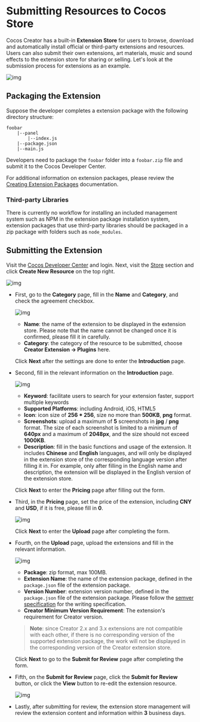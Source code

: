 # Submitting Resources to Cocos Store

Cocos Creator has a built-in **Extension Store** for users to browse, download and automatically install official or third-party extensions and resources. Users can also submit their own extensions, art materials, music and sound effects to the extension store for sharing or selling. Let's look at the submission process for extensions as an example.

![img](../image/store.png)

## Packaging the Extension

Suppose the developer completes a extension package with the following directory structure:

```
foobar
    |--panel
        |--index.js
    |--package.json
    |--main.js
```

Developers need to package the `foobar` folder into a `foobar.zip` file and submit it to the Cocos Developer Center.

For additional information on extension packages, please review the [Creating Extension Packages](../first.md) documentation.

### Third-party Libraries

There is currently no workflow for installing an included management system such as NPM in the extension package installation system, extension packages that use third-party libraries should be packaged in a zip package with folders such as `node_modules`.

## Submitting the Extension

Visit the [Cocos Developer Center](https://auth.cocos.com/#/) and login. Next, visit the [Store](https://store-my.cocos.com/#/seller/resources/) section and click **Create New Resource** on the top right.

![img](../image/create.png)

- First, go to the **Category** page, fill in the **Name** and **Category**, and check the agreement checkbox.

  ![img](../image/category.png)

    - **Name**: the name of the extension to be displayed in the extension store. Please note that the name cannot be changed once it is confirmed, please fill it in carefully.
    - **Category**: the category of the resource to be submitted, choose **Creator Extension -> Plugins** here.

  Click **Next** after the settings are done to enter the **Introduction** page.

- Second, fill in the relevant information on the **Introduction** page.

  ![img](../image/introduction.png)

    - **Keyword**: facilitate users to search for your extension faster, support multiple keywords
    - **Supported Platforms**: including Android, iOS, HTML5
    - **Icon**: icon size of **256 \* 256**, size no more than **500KB**, **png** format.
    - **Screenshots**: upload a maximum of **5** screenshots in **jpg** / **png** format. The size of each screenshot is limited to a minimum of **640px** and a maximum of **2048px**, and the size should not exceed **1000KB**.
    - **Description**: fill in the basic functions and usage of the extension. It includes **Chinese** and **English** languages, and will only be displayed in the extension store of the corresponding language version after filling it in. For example, only after filling in the English name and description, the extension will be displayed in the English version of the extension store.

  Click **Next** to enter the **Pricing** page after filling out the form.

- Third, in the **Pricing** page, set the price of the extension, including **CNY** and **USD**, if it is free, please fill in **0**.

  ![img](../image/pricing.png)

  Click **Next** to enter the **Upload** page after completing the form.

- Fourth, on the **Upload** page, upload the extensions and fill in the relevant information.

  ![img](../image/upload-store.png)

    - **Package**: zip format, max 100MB.
    - **Extension Name**: the name of the extension package, defined in the `package.json` file of the extension package.
    - **Version Number**: extension version number, defined in the `package.json` file of the extension package. Please follow the [semver specification](http://semver.org/lang/zh-CN/) for the writing specification.
    - **Creator Minimum Version Requirement**: The extension's requirement for Creator version.

    > **Note**: since Creator 2.x and 3.x extensions are not compatible with each other, if there is no corresponding version of the supported extension package, the work will not be displayed in the corresponding version of the Creator extension store.

  Click **Next** to go to the **Submit for Review** page after completing the form.

- Fifth, on the **Submit for Review** page, click the **Submit for Review** button, or click the **View** button to re-edit the extension resource.

  ![img](../image/submit-for-review.png)

- Lastly, after submitting for review, the extension store management will review the extension content and information within **3** business days.
